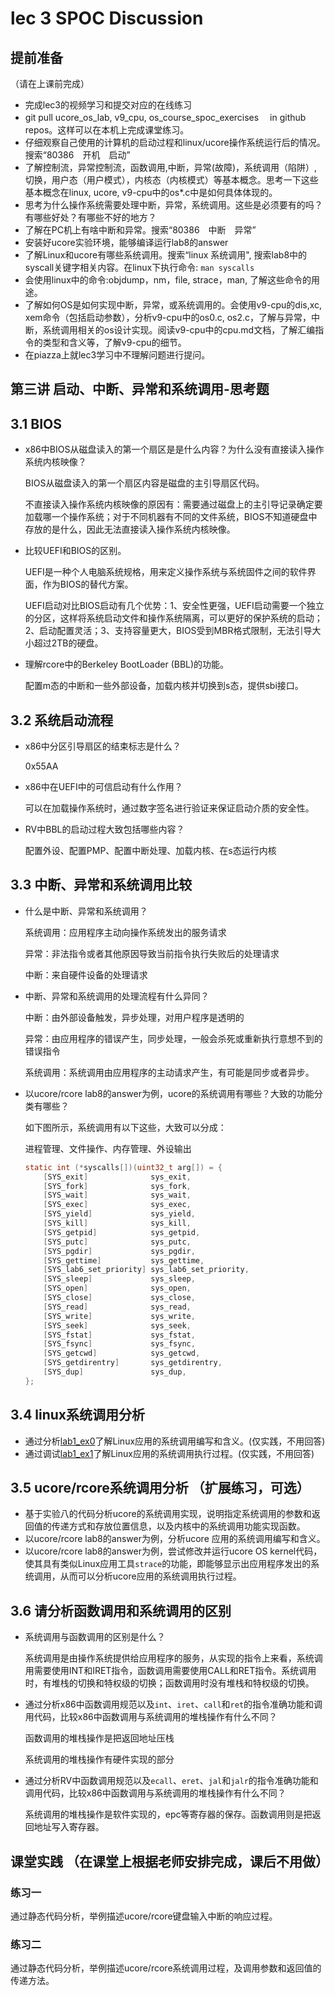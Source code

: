 # lec 3 SPOC Discussion

## **提前准备**
（请在上课前完成）


 - 完成lec3的视频学习和提交对应的在线练习
 - git pull ucore_os_lab, v9_cpu, os_course_spoc_exercises  　in github repos。这样可以在本机上完成课堂练习。
 - 仔细观察自己使用的计算机的启动过程和linux/ucore操作系统运行后的情况。搜索“80386　开机　启动”
 - 了解控制流，异常控制流，函数调用,中断，异常(故障)，系统调用（陷阱）,切换，用户态（用户模式），内核态（内核模式）等基本概念。思考一下这些基本概念在linux, ucore, v9-cpu中的os*.c中是如何具体体现的。
 - 思考为什么操作系统需要处理中断，异常，系统调用。这些是必须要有的吗？有哪些好处？有哪些不好的地方？
 - 了解在PC机上有啥中断和异常。搜索“80386　中断　异常”
 - 安装好ucore实验环境，能够编译运行lab8的answer
 - 了解Linux和ucore有哪些系统调用。搜索“linux 系统调用", 搜索lab8中的syscall关键字相关内容。在linux下执行命令: ```man syscalls```
 - 会使用linux中的命令:objdump，nm，file, strace，man, 了解这些命令的用途。
 - 了解如何OS是如何实现中断，异常，或系统调用的。会使用v9-cpu的dis,xc, xem命令（包括启动参数），分析v9-cpu中的os0.c, os2.c，了解与异常，中断，系统调用相关的os设计实现。阅读v9-cpu中的cpu.md文档，了解汇编指令的类型和含义等，了解v9-cpu的细节。
 - 在piazza上就lec3学习中不理解问题进行提问。

## 第三讲 启动、中断、异常和系统调用-思考题

## 3.1 BIOS
- x86中BIOS从磁盘读入的第一个扇区是是什么内容？为什么没有直接读入操作系统内核映像？

  BIOS从磁盘读入的第一个扇区内容是磁盘的主引导扇区代码。

  不直接读入操作系统内核映像的原因有：需要通过磁盘上的主引导记录确定要加载哪一个操作系统；对于不同机器有不同的文件系统，BIOS不知道硬盘中存放的是什么，因此无法直接读入操作系统内核映像。

  

- 比较UEFI和BIOS的区别。

  UEFI是一种个人电脑系统规格，用来定义操作系统与系统固件之间的软件界面，作为BIOS的替代方案。

  UEFI启动对比BIOS启动有几个优势：1、安全性更强，UEFI启动需要一个独立的分区，这样将系统启动文件和操作系统隔离，可以更好的保护系统的启动；2、启动配置灵活；3、支持容量更大，BIOS受到MBR格式限制，无法引导大小超过2TB的硬盘。

  

- 理解rcore中的Berkeley BootLoader (BBL)的功能。

  配置m态的中断和一些外部设备，加载内核并切换到s态，提供sbi接口。

## 3.2 系统启动流程

- x86中分区引导扇区的结束标志是什么？

  0x55AA

  

- x86中在UEFI中的可信启动有什么作用？

  可以在加载操作系统时，通过数字签名进行验证来保证启动介质的安全性。

  

- RV中BBL的启动过程大致包括哪些内容？

  配置外设、配置PMP、配置中断处理、加载内核、在s态运行内核

## 3.3 中断、异常和系统调用比较
- 什么是中断、异常和系统调用？

  系统调用：应用程序主动向操作系统发出的服务请求

  异常：非法指令或者其他原因导致当前指令执行失败后的处理请求

  中断：来自硬件设备的处理请求

  

- 中断、异常和系统调用的处理流程有什么异同？

  中断：由外部设备触发，异步处理，对用户程序是透明的

  异常：由应用程序的错误产生，同步处理，一般会杀死或重新执行意想不到的错误指令

  系统调用：系统调用由应用程序的主动请求产生，有可能是同步或者异步。

  

- 以ucore/rcore lab8的answer为例，ucore的系统调用有哪些？大致的功能分类有哪些？

  如下图所示，系统调用有以下这些，大致可以分成：

  进程管理、文件操作、内存管理、外设输出

  ```c
  static int (*syscalls[])(uint32_t arg[]) = {
      [SYS_exit]              sys_exit,
      [SYS_fork]              sys_fork,
      [SYS_wait]              sys_wait,
      [SYS_exec]              sys_exec,
      [SYS_yield]             sys_yield,
      [SYS_kill]              sys_kill,
      [SYS_getpid]            sys_getpid,
      [SYS_putc]              sys_putc,
      [SYS_pgdir]             sys_pgdir,
      [SYS_gettime]           sys_gettime,
      [SYS_lab6_set_priority] sys_lab6_set_priority,
      [SYS_sleep]             sys_sleep,
      [SYS_open]              sys_open,
      [SYS_close]             sys_close,
      [SYS_read]              sys_read,
      [SYS_write]             sys_write,
      [SYS_seek]              sys_seek,
      [SYS_fstat]             sys_fstat,
      [SYS_fsync]             sys_fsync,
      [SYS_getcwd]            sys_getcwd,
      [SYS_getdirentry]       sys_getdirentry,
      [SYS_dup]               sys_dup,
  };
  ```

  

## 3.4 linux系统调用分析
- 通过分析[lab1_ex0](https://github.com/chyyuu/ucore_lab/blob/master/related_info/lab1/lab1-ex0.md)了解Linux应用的系统调用编写和含义。(仅实践，不用回答)
- 通过调试[lab1_ex1](https://github.com/chyyuu/ucore_lab/blob/master/related_info/lab1/lab1-ex1.md)了解Linux应用的系统调用执行过程。(仅实践，不用回答)


## 3.5 ucore/rcore系统调用分析 （扩展练习，可选）
-  基于实验八的代码分析ucore的系统调用实现，说明指定系统调用的参数和返回值的传递方式和存放位置信息，以及内核中的系统调用功能实现函数。
- 以ucore/rcore lab8的answer为例，分析ucore 应用的系统调用编写和含义。
- 以ucore/rcore lab8的answer为例，尝试修改并运行ucore OS kernel代码，使其具有类似Linux应用工具`strace`的功能，即能够显示出应用程序发出的系统调用，从而可以分析ucore应用的系统调用执行过程。


## 3.6 请分析函数调用和系统调用的区别
- 系统调用与函数调用的区别是什么？

  系统调用是由操作系统提供给应用程序的服务，从实现的指令上来看，系统调用需要使用INT和IRET指令，函数调用需要使用CALL和RET指令。系统调用时，有堆栈的切换和特权级的切换；函数调用时没有堆栈和特权级的切换。

  

- 通过分析x86中函数调用规范以及`int`、`iret`、`call`和`ret`的指令准确功能和调用代码，比较x86中函数调用与系统调用的堆栈操作有什么不同？

  函数调用的堆栈操作是把返回地址压栈

  系统调用的堆栈操作有硬件实现的部分

- 通过分析RV中函数调用规范以及`ecall`、`eret`、`jal`和`jalr`的指令准确功能和调用代码，比较x86中函数调用与系统调用的堆栈操作有什么不同？

  系统调用的堆栈操作是软件实现的，epc等寄存器的保存。函数调用则是把返回地址写入寄存器。

  


## 课堂实践 （在课堂上根据老师安排完成，课后不用做）
### 练习一
通过静态代码分析，举例描述ucore/rcore键盘输入中断的响应过程。

### 练习二
通过静态代码分析，举例描述ucore/rcore系统调用过程，及调用参数和返回值的传递方法。
